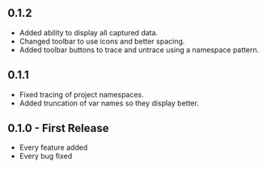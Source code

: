 ## 0.1.2

* Added ability to display all captured data.
* Changed toolbar to use icons and better spacing.
* Added toolbar buttons to trace and untrace using a namespace pattern.

## 0.1.1

* Fixed tracing of project namespaces.
* Added truncation of var names so they display better.

## 0.1.0 - First Release
* Every feature added
* Every bug fixed
